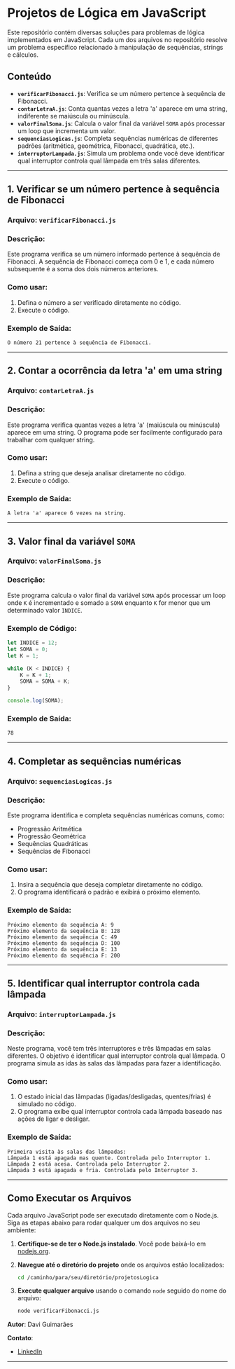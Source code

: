 # Projetos de Lógica em JavaScript

Este repositório contém diversas soluções para problemas de lógica implementados em JavaScript. Cada um dos arquivos no repositório resolve um problema específico relacionado à manipulação de sequências, strings e cálculos.

## **Conteúdo**

- **`verificarFibonacci.js`**: Verifica se um número pertence à sequência de Fibonacci.
- **`contarLetraA.js`**: Conta quantas vezes a letra 'a' aparece em uma string, indiferente se maiúscula ou minúscula.
- **`valorFinalSoma.js`**: Calcula o valor final da variável `SOMA` após processar um loop que incrementa um valor.
- **`sequenciasLogicas.js`**: Completa sequências numéricas de diferentes padrões (aritmética, geométrica, Fibonacci, quadrática, etc.).
- **`interruptorLampada.js`**: Simula um problema onde você deve identificar qual interruptor controla qual lâmpada em três salas diferentes.

---

## **1. Verificar se um número pertence à sequência de Fibonacci**

### **Arquivo**: `verificarFibonacci.js`

### **Descrição**:
Este programa verifica se um número informado pertence à sequência de Fibonacci. A sequência de Fibonacci começa com 0 e 1, e cada número subsequente é a soma dos dois números anteriores.

### **Como usar**:
1. Defina o número a ser verificado diretamente no código.
2. Execute o código.

### **Exemplo de Saída**:
```
O número 21 pertence à sequência de Fibonacci.
```

---

## **2. Contar a ocorrência da letra 'a' em uma string**

### **Arquivo**: `contarLetraA.js`

### **Descrição**:
Este programa verifica quantas vezes a letra 'a' (maiúscula ou minúscula) aparece em uma string. O programa pode ser facilmente configurado para trabalhar com qualquer string.

### **Como usar**:
1. Defina a string que deseja analisar diretamente no código.
2. Execute o código.

### **Exemplo de Saída**:
```
A letra 'a' aparece 6 vezes na string.
```

---

## **3. Valor final da variável `SOMA`**

### **Arquivo**: `valorFinalSoma.js`

### **Descrição**:
Este programa calcula o valor final da variável `SOMA` após processar um loop onde `K` é incrementado e somado a `SOMA` enquanto `K` for menor que um determinado valor `INDICE`.

### **Exemplo de Código**:
```javascript
let INDICE = 12;
let SOMA = 0;
let K = 1;

while (K < INDICE) {
    K = K + 1;
    SOMA = SOMA + K;
}

console.log(SOMA);
```

### **Exemplo de Saída**:
```
78
```

---

## **4. Completar as sequências numéricas**

### **Arquivo**: `sequenciasLogicas.js`

### **Descrição**:
Este programa identifica e completa sequências numéricas comuns, como:

- Progressão Aritmética
- Progressão Geométrica
- Sequências Quadráticas
- Sequências de Fibonacci

### **Como usar**:
1. Insira a sequência que deseja completar diretamente no código.
2. O programa identificará o padrão e exibirá o próximo elemento.

### **Exemplo de Saída**:
```
Próximo elemento da sequência A: 9
Próximo elemento da sequência B: 128
Próximo elemento da sequência C: 49
Próximo elemento da sequência D: 100
Próximo elemento da sequência E: 13
Próximo elemento da sequência F: 200
```

---

## **5. Identificar qual interruptor controla cada lâmpada**

### **Arquivo**: `interruptorLampada.js`

### **Descrição**:
Neste programa, você tem três interruptores e três lâmpadas em salas diferentes. O objetivo é identificar qual interruptor controla qual lâmpada. O programa simula as idas às salas das lâmpadas para fazer a identificação.

### **Como usar**:
1. O estado inicial das lâmpadas (ligadas/desligadas, quentes/frias) é simulado no código.
2. O programa exibe qual interruptor controla cada lâmpada baseado nas ações de ligar e desligar.

### **Exemplo de Saída**:
```
Primeira visita às salas das lâmpadas:
Lâmpada 1 está apagada mas quente. Controlada pelo Interruptor 1.
Lâmpada 2 está acesa. Controlada pelo Interruptor 2.
Lâmpada 3 está apagada e fria. Controlada pelo Interruptor 3.
```

---

## **Como Executar os Arquivos**

Cada arquivo JavaScript pode ser executado diretamente com o Node.js. Siga as etapas abaixo para rodar qualquer um dos arquivos no seu ambiente:

1. **Certifique-se de ter o Node.js instalado**. Você pode baixá-lo em [nodejs.org](https://nodejs.org/).
2. **Navegue até o diretório do projeto** onde os arquivos estão localizados:

   ```bash
   cd /caminho/para/seu/diretório/projetosLogica
   ```

3. **Execute qualquer arquivo** usando o comando `node` seguido do nome do arquivo:

   ```bash
   node verificarFibonacci.js
   ```
   
**Autor**: Davi Guimarães

**Contato**:
- [LinkedIn]([https://www.linkedin.com/in/daminhao](https://www.linkedin.com/in/davi-guimarães-a8096a27b/))

---
